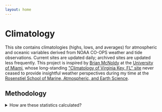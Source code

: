 ```yaml
---
layout: home
---
```

# Climatology

This site contains climatologies (highs, lows, and averages) for atmospheric and oceanic variables derived from NOAA CO-OPS weather and tide observations. Current sites are updated daily; archived sites are updated less frequently. This project is inspired by [Brian McNoldy](https://bmcnoldy.earth.miami.edu/) at the [University of Miami](https://welcome.miami.edu), whose long-standing ["Climatology of Virginia Key, FL" site](https://bmcnoldy.earth.miami.edu/vk/) never ceased to provide insightful weather perspectives during my time at the [Rosenstiel School of Marine, Atmospheric, and Earth Science](https://www.earth.miami.edu/).

## Methodology
<details>
  <summary>
    How are these statistics calculated?
  </summary>
  Data are retrieved from "[NOAA CO-OPS]""(https://www.noaa.gov)". Data include air temperature, barometric pressure, wind speed, water temperature, and water level, though not all stations contain the same sensor suite...
</details>
